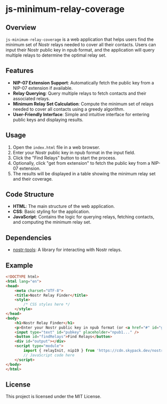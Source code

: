 # js-minimum-relay-coverage

## Overview

`js-minimum-relay-coverage` is a web application that helps users find the minimum set of Nostr relays needed to cover all their contacts. Users can input their Nostr public key in npub format, and the application will query multiple relays to determine the optimal relay set.

## Features

- **NIP-07 Extension Support**: Automatically fetch the public key from a NIP-07 extension if available.
- **Relay Querying**: Query multiple relays to fetch contacts and their associated relays.
- **Minimum Relay Set Calculation**: Compute the minimum set of relays needed to cover all contacts using a greedy algorithm.
- **User-Friendly Interface**: Simple and intuitive interface for entering public keys and displaying results.

## Usage

1. Open the `index.html` file in a web browser.
2. Enter your Nostr public key in npub format in the input field.
3. Click the "Find Relays" button to start the process.
4. Optionally, click "get from extension" to fetch the public key from a NIP-07 extension.
5. The results will be displayed in a table showing the minimum relay set and their coverage.

## Code Structure

- **HTML**: The main structure of the web application.
- **CSS**: Basic styling for the application.
- **JavaScript**: Contains the logic for querying relays, fetching contacts, and computing the minimum relay set.

## Dependencies

- [nostr-tools](https://cdn.skypack.dev/nostr-tools@1.8.2): A library for interacting with Nostr relays.

## Example

```html
<!DOCTYPE html>
<html lang="en">
<head>
    <meta charset="UTF-8">
    <title>Nostr Relay Finder</title>
    <style>
        /* CSS styles here */
    </style>
</head>
<body>
    <h1>Nostr Relay Finder</h1>
    <p>Enter your Nostr public key in npub format (or <a href="#" id="getFromExtension">get from extension</a>)</p>
    <input type="text" id="pubkey" placeholder="npub1..." />
    <button id="findRelays">Find Relays</button>
    <div id="output"></div>
    <script type="module">
        import { relayInit, nip19 } from 'https://cdn.skypack.dev/nostr-tools@1.8.2';
        // JavaScript code here
    </script>
</body>
</html>
```

## License

This project is licensed under the MIT License.

